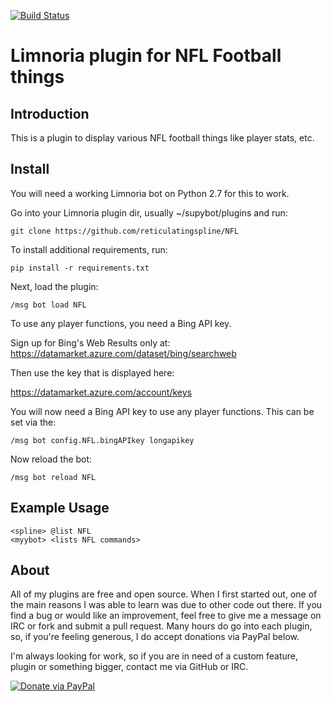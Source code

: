 [![Build Status](https://travis-ci.org/reticulatingspline/NFL.svg?branch=master)](https://travis-ci.org/reticulatingspline/NFL)

# Limnoria plugin for NFL Football things

## Introduction

This is a plugin to display various NFL football things like player stats, etc.

## Install

You will need a working Limnoria bot on Python 2.7 for this to work.

Go into your Limnoria plugin dir, usually ~/supybot/plugins and run:

```
git clone https://github.com/reticulatingspline/NFL
```

To install additional requirements, run:

```
pip install -r requirements.txt 
```

Next, load the plugin:

```
/msg bot load NFL
```

To use any player functions, you need a Bing API key.

Sign up for Bing's Web Results only at:
https://datamarket.azure.com/dataset/bing/searchweb

Then use the key that is displayed here:

https://datamarket.azure.com/account/keys

You will now need a Bing API key to use any player functions. This can be set via the:

```
/msg bot config.NFL.bingAPIkey longapikey

```

Now reload the bot:

```
/msg bot reload NFL
```

## Example Usage

```
<spline> @list NFL
<myybot> <lists NFL commands>
```

## About

All of my plugins are free and open source. When I first started out, one of the main reasons I was
able to learn was due to other code out there. If you find a bug or would like an improvement, feel
free to give me a message on IRC or fork and submit a pull request. Many hours do go into each plugin,
so, if you're feeling generous, I do accept donations via PayPal below.

I'm always looking for work, so if you are in need of a custom feature, plugin or something bigger, contact me via GitHub or IRC.

[![Donate via PayPal](https://www.paypalobjects.com/en_US/i/btn/btn_donate_SM.gif)](https://www.paypal.com/cgi-bin/webscr?cmd=_donations&business=N2MKJ2CVZQE96&lc=US&currency_code=USD&bn=PP%2dDonationsBF%3abtn_donate_SM%2egif%3aNonHosted)
